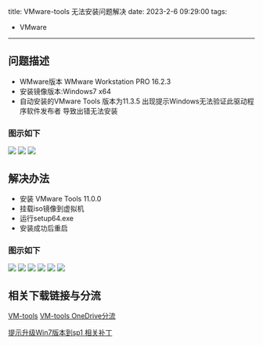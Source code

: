 title: VMware-tools 无法安装问题解决
date: 2023-2-6 09:29:00
tags: 
- VMware
---


## 问题描述
- WMware版本 WMware Workstation PRO 16.2.3
- 安装镜像版本:Windows7 x64
- 自动安装的VMware Tools 版本为11.3.5 
  出现提示Windows无法验证此驱动程序软件发布者
  导致出错无法安装
### 图示如下
![](https://raw.githubusercontent.com/duzhuoshanwai/Image-Hosting/master/img/202302060941347.png)
![](https://raw.githubusercontent.com/duzhuoshanwai/Image-Hosting/master/img/202302060941335.png)
![](https://raw.githubusercontent.com/duzhuoshanwai/Image-Hosting/master/img/202302060941323.png)
## 解决办法
- 安装 VMware Tools 11.0.0
- 挂载iso镜像到虚拟机
- 运行setup64.exe
- 安装成功后重启
### 图示如下
![](https://raw.githubusercontent.com/duzhuoshanwai/Image-Hosting/master/img/202302060941309.png)
![](https://raw.githubusercontent.com/duzhuoshanwai/Image-Hosting/master/img/202302060941297.png)
![](https://raw.githubusercontent.com/duzhuoshanwai/Image-Hosting/master/img/202302060941281.png)
![](https://raw.githubusercontent.com/duzhuoshanwai/Image-Hosting/master/img/202302060941271.png)
![](https://raw.githubusercontent.com/duzhuoshanwai/Image-Hosting/master/img/202302060941258.png)
![](https://raw.githubusercontent.com/duzhuoshanwai/Image-Hosting/master/img/202302060941246.png)

## 相关下载链接与分流
[VM-tools](http://softwareupdate.vmware.com/cds/vmw-desktop/ws/15.5.0/14665864/windows/packages/tools-windows.tar)
[VM-tools OneDrive分流](https://dlink.host/sharepoint/aHR0cHM6Ly9zYWludDEzMzctbXkuc2hhcmVwb2ludC5jb20vOnU6L2cvcGVyc29uYWwvZHV6aHVvX3NhaW50MTMzN19vbm1pY3Jvc29mdF9jb20vRWFsZ0UyeWMtZUpEdTdaZW1ZWlllX1VCakF4cFNzd2d1NlNqNDU1dzZqdVFLZz9lPXk3MGhETQ.iso)

[提示升级Win7版本到sp1 相关补丁](https://www.catalog.update.microsoft.com/search.aspx?q=kb4474419)

